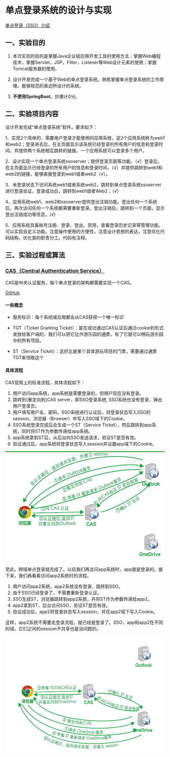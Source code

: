 # 单点登录系统的设计与实现

[单点登录（SSO）介绍](https://developer.aliyun.com/article/636281#:~:text=本文介绍了单点登录（SSO）的概念、背景和技术实现，包括同域和不同域的单点登录方案。文章还提供了CAS流程和Spring-Session的相关链接，适合想了解单点登录的开发者阅读。)

## 一、实验目的

1. 本次实验的目的是掌握Java企业级应用开发工具的使用方法；掌握Web编程技术，掌握Servlet，JSP，Filter，Listener等Web设计元素的使用；掌握Tomcat服务器的使用。

2. 设计开发完成一个基于Web的单点登录系统。熟练掌握单点登录系统的工作原理。能够规范的表述所设计的系统。

3. **不使用SpringBoot**。抄袭计0分。

## 二、实验项目内容

设计开发完成“单点登录系统”软件。要求如下：

1、实现2个简单的、需要用户登录才能使用的应用系统，这2个应用系统称为web1和web2；登录进去后，在主页面显示该系统已经登录的所有用户的信息和登录时间。并提供两个系统相互跳转的链接。一个应用系统可以登录多个用户。

2、设计实现一个单点登录系统ssoserver；提供登录页面等功能。（√）登录后，在主页面显示已经登录的所有用户的信息和登录时间。（√）并提供跳转到web1和web2的链接，能够直接登录到web1或者web2（√）。

3、未登录状态下访问系统web1或者系统web2，跳转到单点登录系统ssoserver进行登录验证，登录成功后，跳转到web1或者Web2；（√）

4、应用系统web1、web2和ssoserver提供登出注销功能。登出任何一个系统后，再次访问任何一个系统都需要重新登录。登出注销后，跳转到一个页面，显示登出注销成功等信息。(√)

5、应用系统具备账号注册、登录、登出、禁用，查看登录历史记录等管理功能。可以实现自定义功能。注意操作使用的方便性，注意设计思想的表达，注意优化代码结构，优化类的职责分工。代码有注释。

## 三、实验过程或算法

### [CAS（Central Authentication Service）]([CAS单点登录(一)——初识SSO-CSDN博客](https://blog.csdn.net/Anumbrella/article/details/80821486))

CAS是中央认证服务，每个单点登录的架构都需要实现一个CAS。

[GitHub](https://github.com/apereo/cas)

#### 一些概念

* 服务标识：每个系统或应用都会从CAS获得一个唯一标识
* TGT（Ticket Granting Ticket）：是在成功通过CAS认证后通过cookie的形式发放给客户端的，我们可以把它比作游乐园的通票，有了它就可以畅玩游乐园中的所有项目。

* ST（Service Ticket）：这好比是某个具体游玩项目的门票，需要通过通票TGT来领取这个

#### 具体流程



CAS官网上的标准流程，具体流程如下：

1. 用户访问app系统，app系统是需要登录的，但用户现在没有登录。
2. 跳转到(重定向到)CAS server，即SSO登录系统, SSO系统也没有登录，弹出用户登录页。
3. 用户填写用户名、密码，SSO系统进行认证后，将登录状态写入SSO的session，浏览器（Browser）中写入SSO域下的Cookie。
4. SSO系统登录完成后会生成一个ST（Service Ticket），然后跳转到app系统，同时将ST作为参数传递给app系统。
5. app系统拿到ST后，从后台向SSO发送请求，验证ST是否有效。
6. 验证通过后，app系统将登录状态写入session并设置app域下的Cookie。

![image-20241126193626398](README/image-20241126193626398.png)

至此，跨域单点登录就完成了。以后我们再访问app系统时，app就是登录的。接下来，我们再看看访问app2系统时的流程。

1. 用户访问app2系统，app2系统没有登录，跳转到SSO。
2. 由于SSO已经登录了，不需要重新登录认证。
3. SSO生成ST，浏览器跳转到app2系统，并将ST作为参数传递给app2。
4. app2拿到ST，后台访问SSO，验证ST是否有效。
5. 验证成功后，app2将登录状态写入session，并在app2域下写入Cookie。

这样，app2系统不需要走登录流程，就已经是登录了。SSO，app和app2在不同的域，它们之间的session不共享也是没问题的。

![image-20241126193701365](README/image-20241126193701365.png)